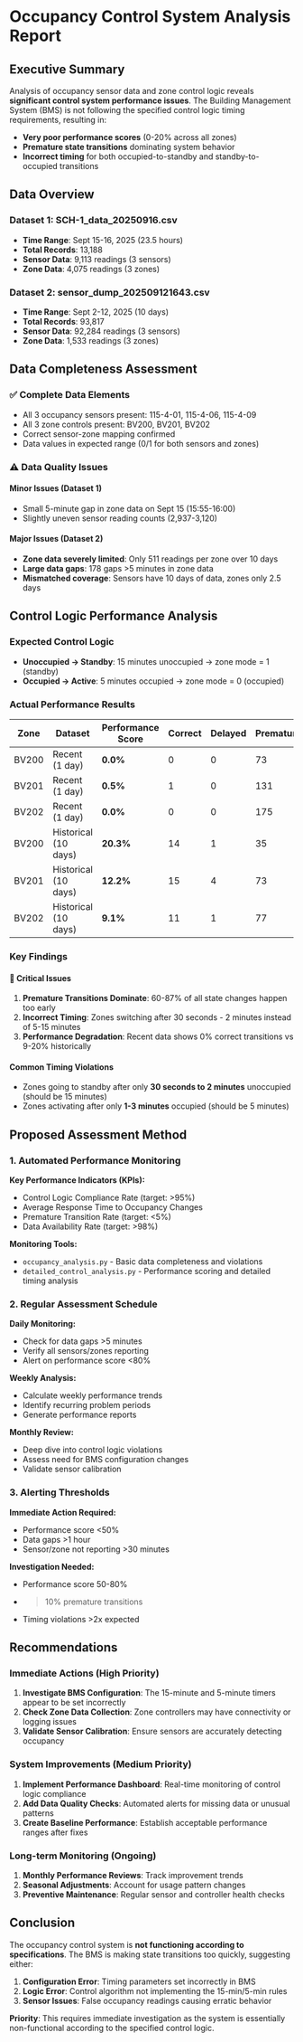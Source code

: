 # Occupancy Control System Analysis Report

## Executive Summary

Analysis of occupancy sensor data and zone control logic reveals **significant control system performance issues**. The Building Management System (BMS) is not following the specified control logic timing requirements, resulting in:

- **Very poor performance scores** (0-20% across all zones)
- **Premature state transitions** dominating system behavior
- **Incorrect timing** for both occupied-to-standby and standby-to-occupied transitions

## Data Overview

### Dataset 1: SCH-1_data_20250916.csv
- **Time Range**: Sept 15-16, 2025 (23.5 hours)
- **Total Records**: 13,188
- **Sensor Data**: 9,113 readings (3 sensors)
- **Zone Data**: 4,075 readings (3 zones)

### Dataset 2: sensor_dump_202509121643.csv
- **Time Range**: Sept 2-12, 2025 (10 days)
- **Total Records**: 93,817
- **Sensor Data**: 92,284 readings (3 sensors)
- **Zone Data**: 1,533 readings (3 zones)

## Data Completeness Assessment

### ✅ Complete Data Elements
- All 3 occupancy sensors present: 115-4-01, 115-4-06, 115-4-09
- All 3 zone controls present: BV200, BV201, BV202
- Correct sensor-zone mapping confirmed
- Data values in expected range (0/1 for both sensors and zones)

### ⚠️ Data Quality Issues

#### Minor Issues (Dataset 1)
- Small 5-minute gap in zone data on Sept 15 (15:55-16:00)
- Slightly uneven sensor reading counts (2,937-3,120)

#### Major Issues (Dataset 2)
- **Zone data severely limited**: Only 511 readings per zone over 10 days
- **Large data gaps**: 178 gaps >5 minutes in zone data
- **Mismatched coverage**: Sensors have 10 days of data, zones only 2.5 days

## Control Logic Performance Analysis

### Expected Control Logic
- **Unoccupied → Standby**: 15 minutes unoccupied → zone mode = 1 (standby)
- **Occupied → Active**: 5 minutes occupied → zone mode = 0 (occupied)

### Actual Performance Results

| Zone | Dataset | Performance Score | Correct | Delayed | Premature | Total Changes |
|------|---------|------------------|---------|---------|-----------|---------------|
| BV200 | Recent (1 day) | **0.0%** | 0 | 0 | 73 | 106 |
| BV201 | Recent (1 day) | **0.5%** | 1 | 0 | 131 | 187 |
| BV202 | Recent (1 day) | **0.0%** | 0 | 0 | 175 | 201 |
| BV200 | Historical (10 days) | **20.3%** | 14 | 1 | 35 | 69 |
| BV201 | Historical (10 days) | **12.2%** | 15 | 4 | 73 | 123 |
| BV202 | Historical (10 days) | **9.1%** | 11 | 1 | 77 | 121 |

### Key Findings

#### 🚨 Critical Issues
1. **Premature Transitions Dominate**: 60-87% of all state changes happen too early
2. **Incorrect Timing**: Zones switching after 30 seconds - 2 minutes instead of 5-15 minutes
3. **Performance Degradation**: Recent data shows 0% correct transitions vs 9-20% historically

#### Common Timing Violations
- Zones going to standby after only **30 seconds to 2 minutes** unoccupied (should be 15 minutes)
- Zones activating after only **1-3 minutes** occupied (should be 5 minutes)

## Proposed Assessment Method

### 1. Automated Performance Monitoring

**Key Performance Indicators (KPIs):**
- Control Logic Compliance Rate (target: >95%)
- Average Response Time to Occupancy Changes
- Premature Transition Rate (target: <5%)
- Data Availability Rate (target: >98%)

**Monitoring Tools:**
- `occupancy_analysis.py` - Basic data completeness and violations
- `detailed_control_analysis.py` - Performance scoring and detailed timing analysis

### 2. Regular Assessment Schedule

**Daily Monitoring:**
- Check for data gaps >5 minutes
- Verify all sensors/zones reporting
- Alert on performance score <80%

**Weekly Analysis:**
- Calculate weekly performance trends
- Identify recurring problem periods
- Generate performance reports

**Monthly Review:**
- Deep dive into control logic violations
- Assess need for BMS configuration changes
- Validate sensor calibration

### 3. Alerting Thresholds

**Immediate Action Required:**
- Performance score <50%
- Data gaps >1 hour
- Sensor/zone not reporting >30 minutes

**Investigation Needed:**
- Performance score 50-80%
- >10% premature transitions
- Timing violations >2x expected

## Recommendations

### Immediate Actions (High Priority)
1. **Investigate BMS Configuration**: The 15-minute and 5-minute timers appear to be set incorrectly
2. **Check Zone Data Collection**: Zone controllers may have connectivity or logging issues
3. **Validate Sensor Calibration**: Ensure sensors are accurately detecting occupancy

### System Improvements (Medium Priority)
1. **Implement Performance Dashboard**: Real-time monitoring of control logic compliance
2. **Add Data Quality Checks**: Automated alerts for missing data or unusual patterns
3. **Create Baseline Performance**: Establish acceptable performance ranges after fixes

### Long-term Monitoring (Ongoing)
1. **Monthly Performance Reviews**: Track improvement trends
2. **Seasonal Adjustments**: Account for usage pattern changes
3. **Preventive Maintenance**: Regular sensor and controller health checks

## Conclusion

The occupancy control system is **not functioning according to specifications**. The BMS is making state transitions too quickly, suggesting either:

1. **Configuration Error**: Timing parameters set incorrectly in BMS
2. **Logic Error**: Control algorithm not implementing the 15-min/5-min rules
3. **Sensor Issues**: False occupancy readings causing erratic behavior

**Priority**: This requires immediate investigation as the system is essentially non-functional according to the specified control logic.